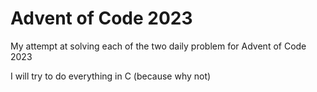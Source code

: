 # Advent of Code 2023

My attempt at solving each of the two daily problem for Advent of Code 2023

I will try to do everything in C (because why not)
